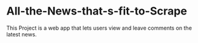 # All-the-News-that-s-fit-to-Scrape

This Project is a web app that lets users view and leave comments on the latest news.